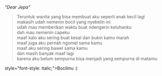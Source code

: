 <!DOCTYPE html>
<html lang="en">
<head>
    <meta charset="UTF-8">
    <meta name="viewport" content="width=device-width, initial-scale=1.0">
    <title>My Love</title>
</head>
<body>
 <p>
  <cite><q>Dear Jepa</q></cite>
</p>
<blockquote>
  Teruntuk wanita yang bisa membuat aku seperti anak kecil lagi
  <br>makasih udah nemenin bocil yang nyebelin ini 
  <br>udah mau memberikan waktu buat ndengerin keluhanku 
  <br>dah mau nemenin capeku 
  <br>maaf kalo aku sering buat kesal dan bukin kamu marah
  <br>maaf juga aku pernah ngomel sama kamu 
  <br>maaf aku sering bawel sama kamu
  <br>dan masih banyak maaf lagi 
  <br>karena aku belum sempurna bisa menjadi yang sempurna di matamu
</blockquote>
<p 

style="font-style: italic;">Bocilmu :)</p>
</body>
</html>
